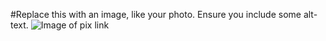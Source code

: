 #Replace this with an image, like your photo. Ensure you include some alt-text.
![Image of pix link](https://user-images.githubusercontent.com/25041226/118153757-dce2e880-b3db-11eb-93c1-96e768c6f25c.png)
